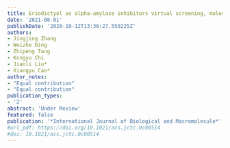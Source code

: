 ```yaml
---
title: Eriodictyol as alpha-amylase inhibitors virtual screening, molecular docking, molecular dynamic simulation and spectroscopy
date: '2021-08-01'
publishDate: '2020-10-12T13:36:27.550225Z'
authors:
- Jingjing Zhang
- Weizhe Ding
- Zhipeng Tang
- Kongyu Chi
- Jianli Liu*
- Xiangyu Cao*
author_notes:
- "Equal contribution"
- "Equal contribution"
publication_types:
- '2'
abstract: 'Under Review'
featured: false
publication: '*International Journal of Biological and Macromolecule*'
#url_pdf: https://doi.org/10.1021/acs.jctc.0c00514
#doi: 10.1021/acs.jctc.0c00514
---
```


